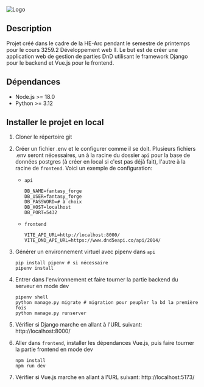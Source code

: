 ![Logo](https://github.com/user-attachments/assets/492ddb69-e607-42ab-9930-7be3705c18fc)

## Description

Projet créé dans le cadre de la HE-Arc pendant le semestre de printemps pour le cours 3259.2 Développement web II.
Le but est de créer une application web de gestion de parties DnD utilisant le framework Django pour le backend et Vue.js pour le frontend.

## Dépendances
- Node.js >= 18.0
- Python >= 3.12

## Installer le projet en local
1. Cloner le répertoire git
2. Créer un fichier .env et le configurer comme il se doit. Plusieurs fichiers .env seront nécessaires, un à la racine du dossier `api` pour la base de données postgres (à créer en local si c'est pas déjà fait), l'autre à la racine de `frontend`.
Voici un exemple de configuration:
    - `api`
      
      ```
      DB_NAME=fantasy_forge
      DB_USER=fantasy_forge
      DB_PASSWORD=# à choix
      DB_HOST=localhost
      DB_PORT=5432
      ```
      
    - `frontend`
    
      ```
      VITE_API_URL=http://localhost:8000/
      VITE_DND_API_URL=https://www.dnd5eapi.co/api/2014/
      ```
3. Générer un environnement virtuel avec pipenv dans `api`
   
     ```
     pip install pipenv # si nécessaire
     pipenv install
     ```
5. Entrer dans l'environnement et faire tourner la partie backend du serveur en mode dev
     ```
     pipenv shell
     python manage.py migrate # migration pour peupler la bd la première fois
     python manage.py runserver
     ```
6. Vérifier si Django marche en allant à l'URL suivant: http://localhost:8000/
7. Aller dans `frontend`, installer les dépendances Vue.js, puis faire tourner la partie frontend en mode dev
    ```
    npm install
    npm run dev
    ```
8. Vérifier si Vue.js marche en allant à l'URL suivant: http://localhost:5173/
     
